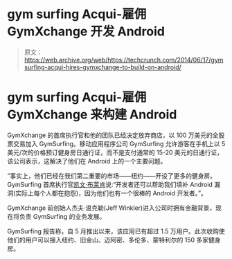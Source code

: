 # gym surfing Acqui-雇佣 GymXchange 开发 Android 

> 原文：<https://web.archive.org/web/https://techcrunch.com/2014/06/17/gymsurfing-acqui-hires-gymxchange-to-build-on-android/>

# gym surfing Acqui-雇佣 GymXchange 来构建 Android

GymXchange 的首席执行官和他的团队已经决定放弃商店，以 100 万美元的全股票交易加入 GymSurfing。移动应用程序公司 GymSurfing 允许游客在手机上以 5 美元/次的价格预订健身房日通行证，而不是支付通常的 15-20 美元的日通行证，该公司表示，这解决了他们在 Android 上的一个主要问题。

“事实上，他们已经在我们第二重要的市场——纽约——开设了更多的健身房。GymSurfing 首席执行官[凯文·布莱肯](https://web.archive.org/web/20221209171914/http://www.crunchbase.com/person/kevin-bracken)说:“开发者还可以帮助我们填补 Android 漏洞(实际上每个人都在抱怨)，因为他们也有一个很棒的 Android 开发者。”。

GymXchange 前创始人杰夫·温克勒(Jeff Winkler)进入公司时拥有金融背景，现在将负责 GymSurfing 的业务发展。

GymSurfing 报告称，自 5 月推出以来，该应用已有超过 1.5 万用户。此次收购使他们的用户可以接入纽约、旧金山、迈阿密、多伦多、蒙特利尔的 150 多家健身房。